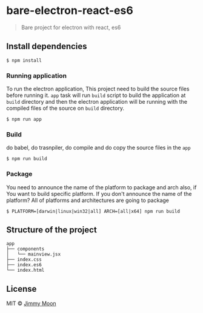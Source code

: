 # bare-electron-react-es6

> Bare project for electron with react, es6


## Install dependencies

```
$ npm install
```

### Running application

To run the electron application, This project need to build the source files before running it. `app` task will run `build` script to build the application at `build` directory and then the electron application will be running with the compiled files of the source on `build` directory.

```
$ npm run app
```

### Build

do babel, do trasnpiler, do compile and do copy the source files in the `app`

```
$ npm run build
```

### Package

You need to announce the name of the platform to package and arch also, if You want to build specific platform. If you don't announce the name of the platform? All of platforms and architectures are going to package

```
$ PLATFORM=[darwin|linux|win32|all] ARCH=[all|x64] npm run build
```

## Structure of the project

```
app
├── components
│   └── mainview.jsx
├── index.css
├── index.es6
└── index.html
```

## License

MIT © [Jimmy Moon](http://ragingwind.me)
